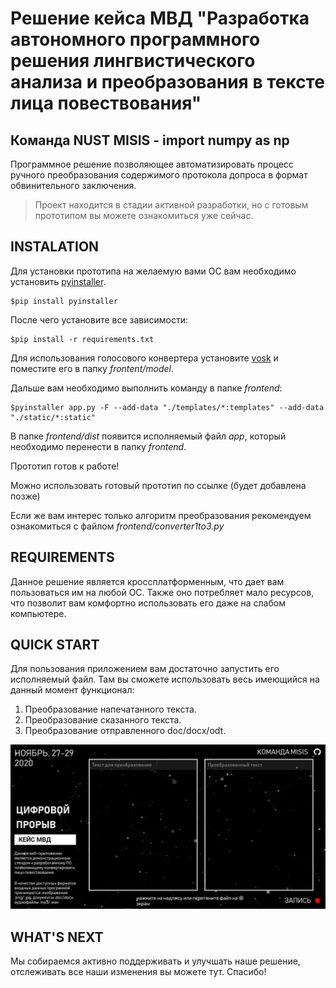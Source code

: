 # Решение кейса МВД "Разработка автономного программного решения лингвистического анализа и преобразования в тексте лица повествования"
## Команда NUST MISIS - import numpy as np
Программное решение позволяющее автоматизировать процесс ручного преобразования содержимого протокола допроса в формат обвинительного заключения.

> Проект находится в стадии активной разработки, но с готовым прототипом вы можете ознакомиться уже сейчас.

INSTALATION
-----------
Для установки прототипа на желаемую вами ОС вам необходимо установить [pyinstaller](https://pypi.org/project/pyinstaller/).

    $pip install pyinstaller
    
После чего установите все зависимости:

    $pip install -r requirements.txt
    
Для использования голосового конвертера установите [vosk](https://alphacephei.com/vosk/models/vosk-model-ru-0.10.zip) и поместите его в папку _frontent/model_.

Дальше вам необходимо выполнить команду в папке _frontend_:

    $pyinstaller app.py -F --add-data "./templates/*:templates" --add-data "./static/*:static"

В папке _frontend/dist_ появится исполняемый файл _app_, который необходимо перенести в папку _frontend_.

Прототип готов к работе!

Можно использовать готовый прототип по ссылке (будет добавлена позже)

Если же вам интерес только алгоритм преобразования рекомендуем ознакомиться с файлом _frontend/converter1to3.py_

REQUIREMENTS
------------
Данное решение является кроссплатформенным, что дает вам пользоваться им на любой ОС. Также оно потребляет мало ресурсов, что позволит вам комфортно использовать его даже на слабом компьютере.

QUICK START
-----------
Для пользования приложением вам достаточно запустить его исполняемый файл. Там вы сможете использовать весь имеющийся на данный момент функционал:
1. Преобразование напечатанного текста.
2. Преобразование сказанного текста.
3. Преобразование отправленного doc/docx/odt.

![](demo.jpg)

WHAT'S NEXT
-----------
Мы собираемся активно поддерживать и улучшать наше решение, отслеживать все наши изменения вы можете тут. Спасибо!



